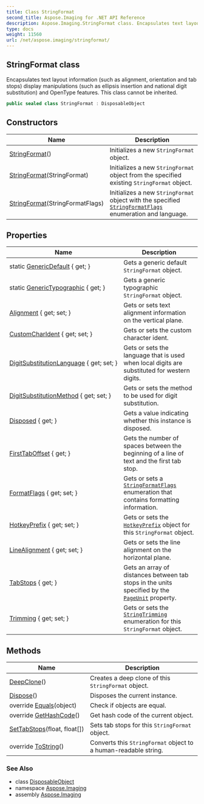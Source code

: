 ```yaml
---
title: Class StringFormat
second_title: Aspose.Imaging for .NET API Reference
description: Aspose.Imaging.StringFormat class. Encapsulates text layout information such as alignment orientation and tab stops display manipulations such as ellipsis insertion and national digit substitution and OpenType features. This class cannot be inherited
type: docs
weight: 11560
url: /net/aspose.imaging/stringformat/
---
```

## StringFormat class

Encapsulates text layout information (such as alignment, orientation and tab stops) display manipulations (such as ellipsis insertion and national digit substitution) and OpenType features. This class cannot be inherited.

```csharp
public sealed class StringFormat : DisposableObject
```

## Constructors

| Name | Description |
| --- | --- |
| [StringFormat](stringformat/#constructor)() | Initializes a new `StringFormat` object. |
| [StringFormat](stringformat/#constructor_1)(StringFormat) | Initializes a new `StringFormat` object from the specified existing `StringFormat` object. |
| [StringFormat](stringformat/#constructor_2)(StringFormatFlags) | Initializes a new `StringFormat` object with the specified [`StringFormatFlags`](../stringformatflags/) enumeration and language. |

## Properties

| Name | Description |
| --- | --- |
| static [GenericDefault](../../aspose.imaging/stringformat/genericdefault/) { get; } | Gets a generic default `StringFormat` object. |
| static [GenericTypographic](../../aspose.imaging/stringformat/generictypographic/) { get; } | Gets a generic typographic `StringFormat` object. |
| [Alignment](../../aspose.imaging/stringformat/alignment/) { get; set; } | Gets or sets text alignment information on the vertical plane. |
| [CustomCharIdent](../../aspose.imaging/stringformat/customcharident/) { get; set; } | Gets or sets the custom character ident. |
| [DigitSubstitutionLanguage](../../aspose.imaging/stringformat/digitsubstitutionlanguage/) { get; set; } | Gets or sets the language that is used when local digits are substituted for western digits. |
| [DigitSubstitutionMethod](../../aspose.imaging/stringformat/digitsubstitutionmethod/) { get; set; } | Gets or sets the method to be used for digit substitution. |
| [Disposed](../../aspose.imaging/disposableobject/disposed/) { get; } | Gets a value indicating whether this instance is disposed. |
| [FirstTabOffset](../../aspose.imaging/stringformat/firsttaboffset/) { get; } | Gets the number of spaces between the beginning of a line of text and the first tab stop. |
| [FormatFlags](../../aspose.imaging/stringformat/formatflags/) { get; set; } | Gets or sets a [`StringFormatFlags`](../stringformatflags/) enumeration that contains formatting information. |
| [HotkeyPrefix](../../aspose.imaging/stringformat/hotkeyprefix/) { get; set; } | Gets or sets the [`HotkeyPrefix`](../hotkeyprefix/) object for this `StringFormat` object. |
| [LineAlignment](../../aspose.imaging/stringformat/linealignment/) { get; set; } | Gets or sets the line alignment on the horizontal plane. |
| [TabStops](../../aspose.imaging/stringformat/tabstops/) { get; } | Gets an array of distances between tab stops in the units specified by the [`PageUnit`](../graphics/pageunit/) property. |
| [Trimming](../../aspose.imaging/stringformat/trimming/) { get; set; } | Gets or sets the [`StringTrimming`](../stringtrimming/) enumeration for this `StringFormat` object. |

## Methods

| Name | Description |
| --- | --- |
| [DeepClone](../../aspose.imaging/stringformat/deepclone/)() | Creates a deep clone of this `StringFormat` object. |
| [Dispose](../../aspose.imaging/disposableobject/dispose/)() | Disposes the current instance. |
| override [Equals](../../aspose.imaging/stringformat/equals/)(object) | Check if objects are equal. |
| override [GetHashCode](../../aspose.imaging/stringformat/gethashcode/)() | Get hash code of the current object. |
| [SetTabStops](../../aspose.imaging/stringformat/settabstops/)(float, float[]) | Sets tab stops for this `StringFormat` object. |
| override [ToString](../../aspose.imaging/stringformat/tostring/)() | Converts this `StringFormat` object to a human-readable string. |

### See Also

* class [DisposableObject](../disposableobject/)
* namespace [Aspose.Imaging](../../aspose.imaging/)
* assembly [Aspose.Imaging](../../)


